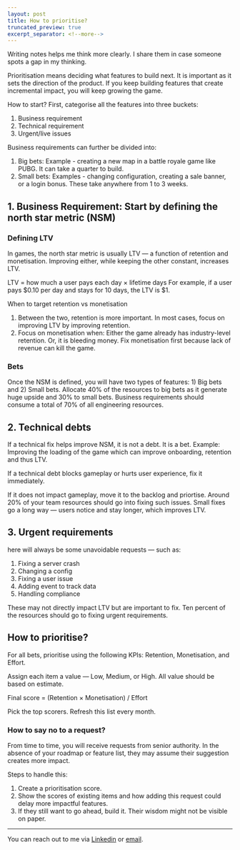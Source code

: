 ```yaml
---
layout: post
title: How to prioritise?
truncated_preview: true
excerpt_separator: <!--more-->
---
```

<div class="message">
Writing notes helps me think more clearly. I share them in case someone spots a gap in my thinking.
</div>

Prioritisation means deciding what features to build next. It is important as it sets the direction of the product. If you keep building features that create incremental impact, you will keep growing the game.

How to start? First, categorise all the features into three buckets:

1. Business requirement
2. Technical requirement
3. Urgent/live issues

<!--more-->
Business requirements can further be divided into:

1. Big bets: Example - creating a new map in a battle royale game like PUBG. It can take a quarter to build.
2. Small bets: Examples - changing configuration, creating a sale banner, or a login bonus. These take anywhere from 1 to 3 weeks.

## 1. Business Requirement: Start by defining the north star metric (NSM)

### Defining LTV
In games, the north star metric is usually LTV — a function of retention and monetisation.
Improving either, while keeping the other constant, increases LTV.

LTV = how much a user pays each day × lifetime days
For example, if a user pays $0.10 per day and stays for 10 days, the LTV is $1.

When to target retention vs monetisation
1. Between the two, retention is more important. In most cases, focus on improving LTV by improving retention.
2. Focus on monetisation when: Either the game already has industry-level retention. Or, it is bleeding money. Fix monetisation first because lack of revenue can kill the game.

### Bets
Once the NSM is defined, you will have two types of features: 1) Big bets and 2) Small bets. Allocate 40% of the resources to big bets as it generate huge upside and 30% to small bets. Business requirements should consume a total of 70% of all engineering resources.

## 2. Technical debts
If a technical fix helps improve NSM, it is not a debt. It is a bet. Example: Improving the loading of the game which can improve onboarding, retention and thus LTV. 

If a technical debt blocks gameplay or hurts user experience, fix it immediately.

If it does not impact gameplay, move it to the backlog and priortise. Around 20% of your team resources should go into fixing such issues. Small fixes go a long way — users notice and stay longer, which improves LTV.

## 3. Urgent requirements
here will always be some unavoidable requests — such as:

1. Fixing a server crash 
2. Changing a config
3. Fixing a user issue
4. Adding event to track data
5. Handling compliance

These may not directly impact LTV but are important to fix. Ten percent of the resources should go to fixing urgent requirements.

## How to prioritise?
For all bets, prioritise using the following KPIs: Retention, Monetisation, and Effort.

Assign each item a value — Low, Medium, or High. All value should be based on estimate. 

Final score = (Retention × Monetisation) / Effort

Pick the top scorers. Refresh this list every month.

### How to say no to a request?
From time to time, you will receive requests from senior authority. In the absence of your roadmap or feature list, they may assume their suggestion creates more impact.

Steps to handle this:

1. Create a prioritisation score.
2. Show the scores of existing items and how adding this request could delay more impactful features.
3. If they still want to go ahead, build it. Their wisdom might not be visible on paper.

-----
You can reach out to me via [Linkedin](https://www.linkedin.com/in/rohitgupta61) or [email](mailto:rohit.x.gupta@iiml.org).
